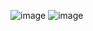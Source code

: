 ![image](https://github.com/aldrich8/highlight/assets/106362981/e86b321e-89e6-4590-a87d-788d444ad202)
![image](https://github.com/aldrich8/highlight/assets/106362981/90a17995-02f3-48dc-90c6-c9b15241e614)
